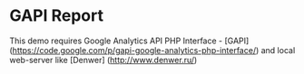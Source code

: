 GAPI Report
===============

This demo requires Google Analytics API PHP Interface - [GAPI] (https://code.google.com/p/gapi-google-analytics-php-interface/)
and local web-server like [Denwer] (http://www.denwer.ru/)
[](https://github.com/Lab-V/gapi_php_report/raw/www/images/gapi_php_report.jpg)
